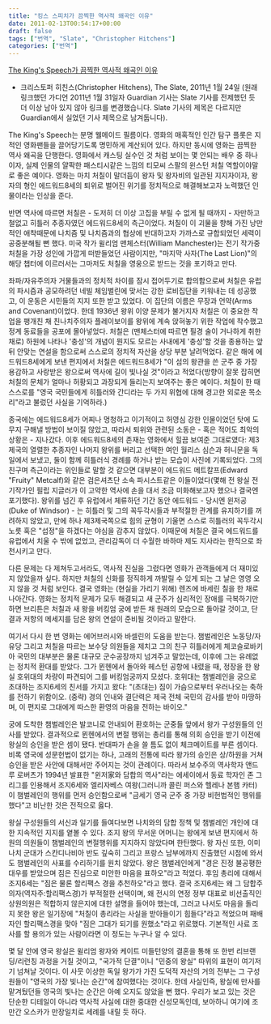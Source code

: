 ```yaml
---
title: "킹스 스피치가 끔찍한 역사적 왜곡인 이유"
date: 2011-02-13T00:54:17+00:00
draft: false
tags: ["번역", "Slate", "Christopher Hitchens"]
categories: ["번역"]
---
```


[The King's Speech가 끔찍한 역사적 왜곡인 이유](http://www.slate.com/articles/news_and_politics/fighting_words/2011/01/churchill_didnt_say_that.html)

- 크리스토퍼 히친스(Christopher Hitchens), The Slate, 2011년 1월 24일 (원래 링크했던 가디언 2011년 1월 31일자 Guardian 기사는 Slate 기사를 전제했던 듯 더 이상 남아 있지 않아 링크를 변경했습니다. Slate 기사의 제목은 다르지만 Guardian에서 실었던 기사 제목으로 남겨둡니다).

The King's Speech는 분명 웰메이드 필름이다. 영화의 매혹적인 인간 탐구 플롯은 지적인 영화팬들을 끌어당기도록 명민하게 계산되어 있다. 하지만 동시에 영화는 끔찍한 역사 왜곡을 단행한다. 영화에서 캐스팅 실수인 것 처럼 보이는 몇 안되는 배우 중 하나이자, 실제 인물의 얄팍한 패스티시같은 느낌의 티모씨 스팔의 윈스턴 처칠 역할이야말로 좋은 예이다. 영화는 마치 처칠이 말더듬이 왕자 및 왕자비의 일관된 지지자이자, 왕자의 형인 에드워드8세의 퇴위로 벌어진 위기를 정치적으로 해결해보고자 노력했던 인물이라는 인상을 준다.

반면 역사에 따르면 처칠은 - 도저히 더 이상 고집을 부릴 수 없게 될 때까지 - 자만하고 철없고 히틀러 추종자였던 에드워드8세의 측근이었다. 처칠이 이 괴물을 향해 가진 낭만적인 애착때문에 나치즘 및 나치즘과의 협상에 반대하고자 가까스로 규합되었던 세력이 공중분해될 뻔 했다. 미국 작가 윌리엄 맨체스터(William Manchester)는 전기 작가중 처칠을 가장 성인에 가깝게 떠받들었던 사람이지만, "마지막 사자(The Last Lion)"의 해당 챕터에 이르러서는 그마저도 처칠을 영웅으로 받드는 것을 포기하고 만다.

좌파/자유주의자 거물들과의 정치적 차이를 잠시 접어두기로 합의함으로써 처칠은 유럽의 파시즘과 공모하려던 네빌 체임벌린에 맞서는 강한 로비집단을 키워내는 데 성공했고, 이 운동은 시민들의 지지 또한 받고 있었다. 이 집단의 이름은 무장과 언약(Arms and Covenant)이었다. 한데 1936년 왕위 이양 문제가 불거지자 처칠은 이 중요한 작업을 팽개친 채 친나치주의자 플레이보이를 왕위에 계속 앉혀놓기 위한 작업에 착수했고 정계 동료들을 공포에 몰아넣었다. 처칠은 (맨체스터에 따르면 필경 술이 거나하게 취한 채로) 하원에 나타나 '충성'의 개념이 뭔지도 모르는 사내에게 '충성'할 것을 종용하는 앞뒤 안맞는 연설을 함으로써 스스로의 정치적 자산을 상당 부분 날려먹었다. 같은 해에 에드워드8세에게 보낸 편지에서 처칠은 에드워드8세가 "이 섬의 왕관을 쓴 군주 중 가장 용감하고 사랑받은 왕으로써 역사에 길이 빛나실 것"이라고 적었다(방향이 잘못 잡히면 처칠의 문체가 얼마나 허황되고 과장되게 들리는지 보여주는 좋은 예이다. 처칠이 한 때 스스로를 "영국 국민들에게 히틀러와 간디라는 두 가지 위협에 대해 경고한 외로운 목소리"라고 불렀던 사실을 기억하라.)

종국에는 에드워드8세가 어찌나 멍청하고 이기적이고 허영심 강한 인물이었던 탓에 도무지 구해낼 방법이 보이질 않았고, 따라서 퇴위와 관련된 소동은 - 혹은 적어도 최악의 상황은 - 지나갔다. 이후 에드워드8세의 존재는 영화에서 힐끔 보여준 그대로였다: 제3제국의 열렬한 추종자인 나머지 왕위를 버리고 선택한 여인 월리스 심슨과 허니문을 독일에서 보냈고, 둘이 함께 히틀러식 경례를 하거나 받는 모습이 사진에 기록되었다. 그의 친구며 측근이라는 위인들로 말할 것 같으면 대부분이 에드워드 메트칼프(Edward "Fruity" Metcalf)와 같은 검은셔츠단 소속 파시스트같은 이들이었다(몇해 전 왕실 전기작가인 필립 지글러가 이 고약한 역사에 손을 대서 조금 미화해보고자 했으나 결국엔 포기했다). 왕위를 넘긴 후 유럽에서 체류하던 기간 동안 에드워드 - 당시엔 윈저공(Duke of Windsor) - 는 히틀러 및 그의 꼭두각시들과 부적절한 관계를 유지하기를 꺼려하지 않았고, 만에 하나 제3제국쪽으로 힘의 균형이 기울면 스스로 히틀러의 꼭두각시 노릇 혹은 "섭정"을 하겠다는 야심을 감추지 않았다. 이때문에 처칠은 결국 에드워드를 유럽에서 치울 수 밖에 없었고, 관리감독이 더 수월한 바하마 제도 지사라는 한직으로 좌천시키고 만다.

다른 문제는 다 제쳐두고서라도, 역사적 진실을 그렸다면 영화가 관객들에게 더 재미있지 않았을까 싶다. 하지만 처칠의 신화를 정직하게 까발릴 수 있게 되는 그 날은 영영 오지 않을 것 처럼 보인다. 결국 영화는 (현실을 가리기 위해) 렌즈에 바세린 칠을 한 채로 나아간다. 영화는 정치적 문제가 모두 해결되고 새 군주가 심리적인 장애를 극복하기만 하면 브리튼은 처칠과 새 왕을 버킹엄 궁에 받든 채 원래의 모습으로 돌아갈 것이고, 단결과 저항의 메세지를 담은 왕의 연설이 준비될 것이라고 말한다.

여기서 다시 한 번 영화는 에어브러시와 바셀린의 도움을 받는다. 챔벌레인은 노동당/자유당 그리고 처칠을 따르는 보수당 의원들을 제치고 그의 친구 히틀러에게 체코슬로바키아 국민의 대부분은 물론 대규모 군수공장까지 넘겨주고 말았는데, 이후에 그는 유례없는 정치적 환대를 받았다. 그가 뮌헨에서 돌아와 헤스턴 공항에 내렸을 때, 정장을 한 왕실 호위대의 차량이 파견되어 그를 버킹엄궁까지 모셨다. 호위대는 챔벌레인을 궁으로 초대하는 조지6세의 친서를 가지고 왔다: "(초대는) 짐이 가슴으로부터 우러나오는 축하를 전하기 위함이오. (중략) 경의 인내와 결단력은 제국 전체 국민의 감사를 받아 마땅하며, 이 편지로 그대에게 따스한 환영의 마음을 전하는 바이오."

궁에 도착한 챔벌레인은 발코니로 안내되어 환호하는 군중들 앞에서 왕가 구성원들의 인사를 받았다. 결과적으로 뮌헨에서의 변절 행위는 총리를 통해 의회 승인을 받기 이전에 왕실의 승인을 받은 셈이 됐다. 반대파가 손을 쓸 틈도 없이 체크메이트를 부른 셈이다. 비록 영국에 성문헌법이 없기는 하나, 고래의 전통에 따라 왕가의 승인은 상/하원을 거쳐 승인을 받은 사안에 대해서만 주어지는 것이 관례이다. 따라서 보수주의 역사학자 앤드루 로버츠가 1994년 발표한 "윈저家와 담합의 역사"라는 에세이에서 동료 학자인 존 그리그를 인용해서 조지6세와 엘리자베스 여왕(그러니까 콜린 퍼스와 헬레나 본햄 카터)이 챔벌레인의 행위를 먼저 승인함으로써 "금세기 영국 군주 중 가장 비헌법적인 행위를 했다"고 비난한 것은 전적으로 옳다.

왕실 구성원들의 서신과 일기를 들여다보면 나치와의 담합 정책 및 챔벌레인 개인에 대한 지속적인 지지를 옅볼 수 있다. 조지 왕의 무서운 어머니는 왕에게 보낸 편지에서 하원의 의원들이 챔벌레인의 변절행위를 지지하지 않았다며 한탄했다. 왕 자신 또한, 이미 나치 군대가 스칸디나비아 반도 깊숙히 그리고 프랑스 남부에까지 진출했던 시점에 와서도 챔벌레인의 사표를 수리하기를 원치 않았다. 왕은 챔벌레인에게 "경은 진정 불공평한 대우를 받았으며 짐은 진심으로 미안한 마음을 표하오"라고 적었다. 후임 총리에 대해서 조지6세는 "짐은 물론 할리팩스 경을 추천하오"라고 했다. 결국 조지6세는 왜 그 담합주의자(역자주:할리팩스경)가 부적절한 선택이며, 왜 전시의 연정 정부 대표로 비선출직인 상원의원은 적합하지 않은지에 대한 설명을 들어야 했는데, 그러고 나서도 마음을 돌리지 못한 왕은 일기장에 "처칠이 총리라는 사실을 받아들이기 힘들다"라고 적었으며 패배자인 할리팩스경을 맞아 "짐은 그대가 되기를 원했소"라고 위로했다. 기본적인 사료 조사를 할 용의가 있는 사람이라면 이 정도는 누구나 알 수 있다.

몇 달 안에 영국 왕실은 윌리엄 왕자와 케이트 미들턴양의 결혼을 통해 또 한번 리브랜딩/리런칭 과정을 거칠 것이고, "국가적 단결"이니 "민중의 왕실" 따위의 표현이 여기저기 넘쳐날 것이다. 이 사뭇 이상한 독일 왕가가 가진 도덕적 자산의 거의 전부는 그 구성원들이 "영국의 가장 빛나는 순간"에 참여했다는 것이다. 한데 사실인즉, 왕실에 만사를 맡겨뒀던들 영국의 빛나는 순간은 아예 오지도 않았을 뻔 했다. 우리가 보고 있는 것은 단순한 디테일이 아니라 역사적 사실에 대한 중대한 신성모독인데, 보아하니 여기에 조만간 오스카가 만장일치로 세례를 내릴 듯 하다.